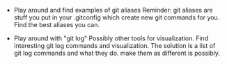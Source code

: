 

- Play around and find examples of git aliases
	Reminder: git aliases are stuff you put in your .gitconfig
	which create new git commands for you.
	Find the best aliases you can.

- Play around with "git log"
	Possibly other tools for visualization.
	Find interesting git log commands and visualization.
	The solution is a list of git log commands and what they do.
	make them as different is possibly.
